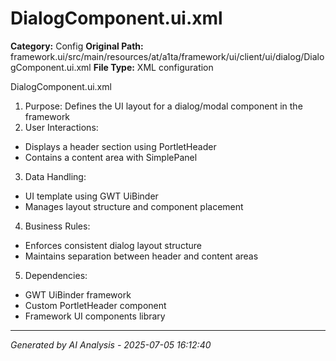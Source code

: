 # DialogComponent.ui.xml

**Category:** Config
**Original Path:** framework.ui/src/main/resources/at/a1ta/framework/ui/client/ui/dialog/DialogComponent.ui.xml
**File Type:** XML configuration

DialogComponent.ui.xml
1. Purpose: Defines the UI layout for a dialog/modal component in the framework
2. User Interactions:
- Displays a header section using PortletHeader
- Contains a content area with SimplePanel
3. Data Handling:
- UI template using GWT UiBinder
- Manages layout structure and component placement
4. Business Rules:
- Enforces consistent dialog layout structure
- Maintains separation between header and content areas
5. Dependencies:
- GWT UiBinder framework
- Custom PortletHeader component
- Framework UI components library

---
*Generated by AI Analysis - 2025-07-05 16:12:40*
